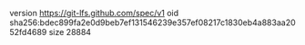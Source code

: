 version https://git-lfs.github.com/spec/v1
oid sha256:bdec899fa2e0d9beb7ef131546239e357ef08217c1830eb4a883aa2052fd4689
size 28884
